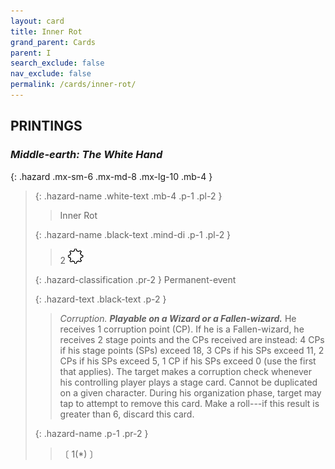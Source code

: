 ```yaml
---
layout: card
title: Inner Rot
grand_parent: Cards
parent: I
search_exclude: false
nav_exclude: false
permalink: /cards/inner-rot/
---
```


## PRINTINGS


### _Middle-earth: The White Hand_

{: .hazard .mx-sm-6 .mx-md-8 .mx-lg-10 .mb-4 }
> {: .hazard-name .white-text .mb-4 .p-1 .pl-2 }
> > <div class="hazard-mp"></div>
> > <div class="card-name">Inner Rot</div>
>
> {: .hazard-name .black-text .mind-di .p-1 .pl-2 }
> > 2 ![](/assets/images/stage-point.svg)
>
> {: .hazard-classification .pr-2 }
> Permanent-event
>
> {: .hazard-text .black-text .p-2 }
> > _Corruption._ ***Playable on a Wizard or a Fallen-wizard.*** He receives 1 corruption point (CP). If he is a Fallen-wizard, he receives 2 stage points and the CPs received are instead: 4 CPs if his stage points (SPs) exceed 18, 3 CPs if his SPs exceed 11, 2 CPs if his SPs exceed 5, 1 CP if his SPs exceed 0 (use the first that applies). The target makes a corruption check whenever his controlling player plays a stage card. Cannot be duplicated on a given character. During his organization phase, target may tap to attempt to remove this card. Make a roll---if this result is greater than 6, discard this card. 
>
> {: .hazard-name .p-1 .pr-2 }
> > <div class="card-shield"></div>
> > <div class="card-corruption-white">〔 1(*) 〕</div>

